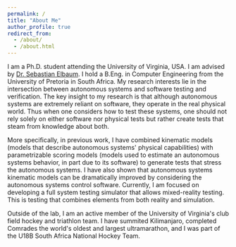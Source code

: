 ```yaml
---
permalink: /
title: "About Me"
author_profile: true
redirect_from: 
  - /about/
  - /about.html
---
```


I am a Ph.D. student attending the University of Virginia, USA. I am advised by [Dr. Sebastian Elbaum](https://engineering.virginia.edu/faculty/sebastian-elbaum). I hold a B.Eng. in Computer Engineering from the University of Pretoria in South Africa. My research interests lie in the intersection between autonomous systems and software testing and verification. The key insight to my research is that although autonomous systems are extremely reliant on software, they operate in the real physical world. Thus when one considers how to test these systems, one should not rely solely on either software nor physical tests but rather create tests that steam from knowledge about both.

More specifically, in previous work, I have combined kinematic models (models that describe autonomous systems' physical capabilities) with parametrizable scoring models (models used to estimate an autonomous systems behavior, in part due to its software) to generate tests that stress the autonomous systems. I have also shown that autonomous systems kinematic models can be dramatically improved by considering the autonomous systems control software. Currently, I am focused on developing a full system testing simulator that allows mixed-reality testing. This is testing that combines elements from both reality and simulation.

Outside of the lab, I am an active member of the University of Virginia's club field hockey and triathlon team. I have summited Kilimanjaro, completed Comrades the world's oldest and largest ultramarathon, and I was part of the U18B South Africa National Hockey Team.